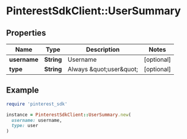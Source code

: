 # PinterestSdkClient::UserSummary

## Properties

| Name | Type | Description | Notes |
| ---- | ---- | ----------- | ----- |
| **username** | **String** | Username | [optional] |
| **type** | **String** | Always \&quot;user\&quot; | [optional] |

## Example

```ruby
require 'pinterest_sdk'

instance = PinterestSdkClient::UserSummary.new(
  username: username,
  type: user
)
```

